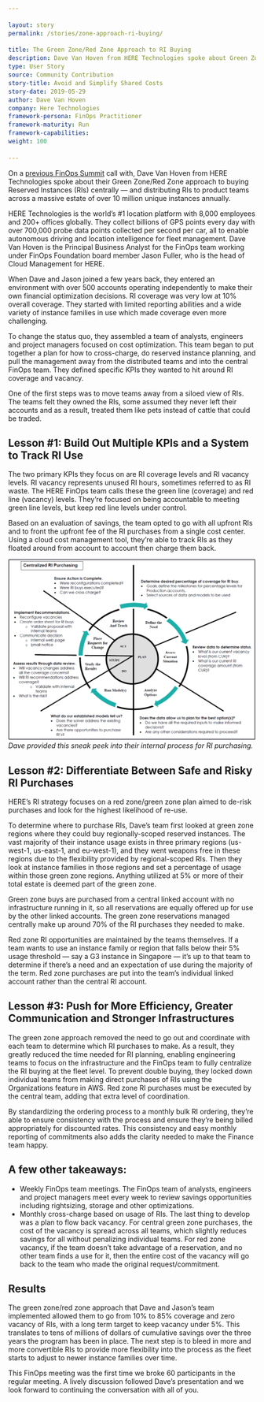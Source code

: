 ```yaml
---

layout: story
permalink: /stories/zone-approach-ri-buying/

title: The Green Zone/Red Zone Approach to RI Buying
description: Dave Van Hoven from HERE Technologies spoke about Green Zone/Red Zone approach to buying Reserved Instances (RIs) centrally — and distributing RIs to product teams across a massive estate of over 10 million unique instances annually.
type: User Story
source: Community Contribution
story-title: Avoid and Simplify Shared Costs
story-date: 2019-05-29
author: Dave Van Hoven
company: Here Technologies
framework-persona: FinOps Practitioner
framework-maturity: Run
framework-capabilities:
weight: 100

---
```


On a [previous FinOps Summit](https://www.youtube.com/watch?v=6DbBEMijdcY) call with, Dave Van Hoven from HERE Technologies spoke about their Green Zone/Red Zone approach to buying Reserved Instances (RIs) centrally — and distributing RIs to product teams across a massive estate of over 10 million unique instances annually.

HERE Technologies is the world’s #1 location platform with 8,000 employees and 200+ offices globally. They collect billions of GPS points every day with over 700,000 probe data points collected per second per car, all to enable autonomous driving and location intelligence for fleet management. Dave Van Hoven is the Principal Business Analyst for the FinOps team working under FinOps Foundation board member Jason Fuller, who is the head of Cloud Management for HERE.

When Dave and Jason joined a few years back, they entered an environment with over 500 accounts operating independently to make their own financial optimization decisions. RI coverage was very low at 10% overall coverage. They started with limited reporting abilities and a wide variety of instance families in use which made coverage even more challenging.

To change the status quo, they assembled a team of analysts, engineers and project managers focused on cost optimization. This team began to put together a plan for how to cross-charge, do reserved instance planning, and pull the management away from the distributed teams and into the central FinOps team. They defined specific KPIs they wanted to hit around RI coverage and vacancy.

One of the first steps was to move teams away from a siloed view of RIs. The teams felt they owned the RIs, some assumed they never left their accounts and as a result, treated them like pets instead of cattle that could be traded.

## Lesson #1: Build Out Multiple KPIs and a System to Track RI Use
The two primary KPIs they focus on are RI coverage levels and RI vacancy levels. RI vacancy represents unused RI hours, sometimes referred to as RI waste. The HERE FinOps team calls these the green line (coverage) and red line (vacancy) levels. They’re focused on being accountable to meeting green line levels, but keep red line levels under control.

Based on an evaluation of savings, the team opted to go with all upfront RIs and to front the upfront fee of the RI purchases from a single cost center. Using a cloud cost management tool, they’re able to track RIs as they floated around from account to account then charge them back.



![Centralized RI purchasing plan](/img/stories/RI-Buying-Process.png)
*Dave provided this sneak peek into their internal process for RI purchasing.*

## Lesson #2: Differentiate Between Safe and Risky RI Purchases
HERE’s RI strategy focuses on a red zone/green zone plan aimed to de-risk purchases and look for the highest likelihood of re-use.

To determine where to purchase RIs, Dave’s team first looked at green zone regions where they could buy regionally-scoped reserved instances. The vast majority of their instance usage exists in three primary regions (us-west-1, us-east-1, and eu-west-1), and they went weapons free in these regions due to the flexibility provided by regional-scoped RIs. Then they look at instance families in those regions and set a percentage of usage within those green zone regions. Anything utilized at 5% or more of their total estate is deemed part of the green zone.

Green zone buys are purchased from a central linked account with no infrastructure running in it, so all reservations are equally offered up for use by the other linked accounts. The green zone reservations managed centrally make up around 70% of the RI purchases they needed to make.

Red zone RI opportunities are maintained by the teams themselves. If a team wants to use an instance family or region that falls below their 5% usage threshold — say a G3 instance in Singapore — it’s up to that team to determine if there’s a need and an expectation of use during the majority of the term. Red zone purchases are put into the team’s individual linked account rather than the central RI account.

## Lesson #3: Push for More Efficiency, Greater Communication and Stronger Infrastructures
The green zone approach removed the need to go out and coordinate with each team to determine which RI purchases to make. As a result, they greatly reduced the time needed for RI planning, enabling engineering teams to focus on the infrastructure and the FinOps team to fully centralize the RI buying at the fleet level. To prevent double buying, they locked down individual teams from making direct purchases of RIs using the Organizations feature in AWS. Red zone RI purchases must be executed by the central team, adding that extra level of coordination.

By standardizing the ordering process to a monthly bulk RI ordering, they’re able to ensure consistency with the process and ensure they’re being billed appropriately for discounted rates. This consistency and easy monthly reporting of commitments also adds the clarity needed to make the Finance team happy.

## A few other takeaways:
* Weekly FinOps team meetings. The FinOps team of analysts, engineers and project managers meet every week to review savings opportunities including rightsizing, storage and other optimizations.
* Monthly cross-charge based on usage of RIs. The last thing to develop was a plan to flow back vacancy. For central green zone purchases, the cost of the vacancy is spread across all teams, which slightly reduces savings for all without penalizing individual teams. For red zone vacancy, if the team doesn’t take advantage of a reservation, and no other team finds a use for it, then the entire cost of the vacancy will go back to the team who made the original request/commitment.

## Results
The green zone/red zone approach that Dave and Jason’s team implemented allowed them to go from 10% to 85% coverage and zero vacancy of RIs, with a long term target to keep vacancy under 5%. This translates to tens of millions of dollars of cumulative savings over the three years the program has been in place. The next step is to bleed in more and more convertible RIs to provide more flexibility into the process as the fleet starts to adjust to newer instance families over time.

This FinOps meeting was the first time we broke 60 participants in the regular meeting. A lively discussion followed Dave’s presentation and we look forward to continuing the conversation with all of you.
